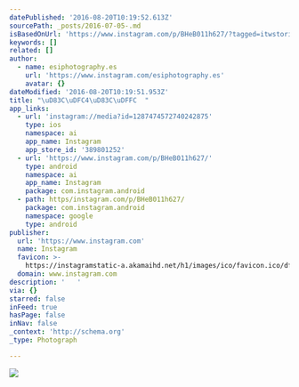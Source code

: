 ```yaml
---
datePublished: '2016-08-20T10:19:52.613Z'
sourcePath: _posts/2016-07-05-.md
isBasedOnUrl: 'https://www.instagram.com/p/BHeB011h627/?tagged=itwstories'
keywords: []
related: []
author:
  - name: esiphotography.es
    url: 'https://www.instagram.com/esiphotography.es'
    avatar: {}
dateModified: '2016-08-20T10:19:51.953Z'
title: "\uD83C\uDFC4\uD83C\uDFFC  "
app_links:
  - url: 'instagram://media?id=1287474572740242875'
    type: ios
    namespace: ai
    app_name: Instagram
    app_store_id: '389801252'
  - url: 'https://www.instagram.com/p/BHeB011h627/'
    type: android
    namespace: ai
    app_name: Instagram
    package: com.instagram.android
  - path: https/instagram.com/p/BHeB011h627/
    package: com.instagram.android
    namespace: google
    type: android
publisher:
  url: 'https://www.instagram.com'
  name: Instagram
  favicon: >-
    https://instagramstatic-a.akamaihd.net/h1/images/ico/favicon.ico/dfa85bb1fd63.ico
  domain: www.instagram.com
description: '   '
via: {}
starred: false
inFeed: true
hasPage: false
inNav: false
_context: 'http://schema.org'
_type: Photograph

---
```

![   ](https://imgflo.herokuapp.com/graph/vahj1ThiexotieMo/8a1d3157895553eb4ee8ad4e7fd87957/croprotate.jpg?cropheight=441&cropwidth=640&degrees=0&input=https%3A%2F%2Fscontent.cdninstagram.com%2Ft51.2885-15%2Fs640x640%2Fsh0.08%2Fe35%2F13556771_859037957535021_1367764001_n.jpg%3Fig_cache_key%3DMTI4NzQ3NDU3Mjc0MDI0Mjg3NQ%253D%253D.2&x=0&y=96)